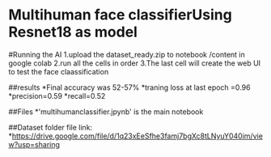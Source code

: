 # Multihuman face classifierUsing Resnet18 as model

#Running the AI
1.upload the dataset_ready.zip to notebook /content in google colab
2.run all the cells in order
3.The last cell will create the web UI to test the face claassification

##results
*Final accuracy was 52-57%
*traning loss at last epoch =0.96
*precision=0.59
*recall=0.52


##Files
*'multihumanclassifier.jpynb' is the main notebook


##Dataset folder file link:
*https://drive.google.com/file/d/1q23xEeSfhe3famj7bgXc8tLNyuY040im/view?usp=sharing
